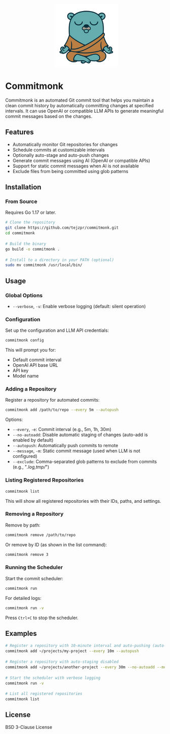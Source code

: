 <div align="center">
  <a href="https://ollama.com">
    <img alt="Commitmonk" height="200px" src="./commitmonk.png">
  </a>
</div>

# Commitmonk 

Commitmonk is an automated Git commit tool that helps you maintain a clean commit history by automatically committing changes at specified intervals. It can use OpenAI or compatible LLM APIs to generate meaningful commit messages based on the changes.

## Features

- Automatically monitor Git repositories for changes
- Schedule commits at customizable intervals
- Optionally auto-stage and auto-push changes
- Generate commit messages using AI (OpenAI or compatible APIs)
- Support for static commit messages when AI is not available
- Exclude files from being committed using glob patterns

## Installation

### From Source

Requires Go 1.17 or later.

```bash
# Clone the repository
git clone https://github.com/tejzpr/commitmonk.git
cd commitmonk

# Build the binary
go build -o commitmonk .

# Install to a directory in your PATH (optional)
sudo mv commitmonk /usr/local/bin/
```

## Usage

### Global Options

- `--verbose`, `-v`: Enable verbose logging (default: silent operation)

### Configuration

Set up the configuration and LLM API credentials:

```bash
commitmonk config
```

This will prompt you for:
- Default commit interval
- OpenAI API base URL
- API key
- Model name

### Adding a Repository

Register a repository for automated commits:

```bash
commitmonk add /path/to/repo --every 5m --autopush
```

Options:
- `--every`, `-e`: Commit interval (e.g., 5m, 1h, 30m)
- `--no-autoadd`: Disable automatic staging of changes (auto-add is enabled by default)
- `--autopush`: Automatically push commits to remote
- `--message`, `-m`: Static commit message (used when LLM is not configured)
- `--exclude`: Comma-separated glob patterns to exclude from commits (e.g., "*.log,tmp/*")

### Listing Registered Repositories

```bash
commitmonk list
```

This will show all registered repositories with their IDs, paths, and settings.

### Removing a Repository

Remove by path:
```bash
commitmonk remove /path/to/repo
```

Or remove by ID (as shown in the list command):
```bash
commitmonk remove 3
```

### Running the Scheduler

Start the commit scheduler:

```bash
commitmonk run
```

For detailed logs:
```bash
commitmonk run -v
```

Press `Ctrl+C` to stop the scheduler.

## Examples

```bash
# Register a repository with 10-minute interval and auto-pushing (auto-staging enabled by default)
commitmonk add ~/projects/my-project --every 10m --autopush

# Register a repository with auto-staging disabled
commitmonk add ~/projects/another-project --every 30m --no-autoadd --message "Auto-commit" --exclude "*.log,tmp/*"

# Start the scheduler with verbose logging
commitmonk run -v

# List all registered repositories
commitmonk list
```

## License

BSD 3-Clause License
